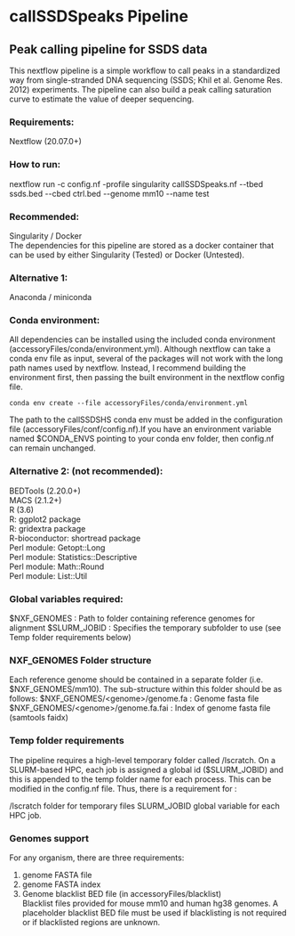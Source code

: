# callSSDSpeaks Pipeline
## Peak calling pipeline for SSDS data

This nextflow pipeline is a simple workflow to call peaks in a standardized way from single-stranded DNA sequencing (SSDS; Khil et al. Genome Res. 2012) experiments. The pipeline can also build a peak calling saturation curve to estimate the value of deeper sequencing. 

### Requirements: 
Nextflow (20.07.0+)

### How to run:
nextflow run -c config.nf -profile singularity callSSDSpeaks.nf --tbed ssds.bed --cbed ctrl.bed --genome mm10 --name test 

### Recommended:
Singularity / Docker  
The dependencies for this pipeline are stored as a docker container that can be used by either Singularity (Tested) or Docker (Untested). 

### Alternative 1:
Anaconda / miniconda 

### Conda environment: 
All dependencies can be installed using the included conda environment (accessoryFiles/conda/environment.yml). Although nextflow can take a conda env file as input, several of the packages will not work with the long path names used by nextflow. Instead, I recommend building the environment first, then passing the built environment in the nextflow config file.  
  
`conda env create --file accessoryFiles/conda/environment.yml`  
  
The path to the callSSDSHS conda env must be added in the configuration file (accessoryFiles/conf/config.nf).If you have an environment variable named $CONDA_ENVS pointing to your conda env folder, then config.nf can remain unchanged. 

### Alternative 2: (not recommended): 
BEDTools (2.20.0+)  
MACS (2.1.2+)  
R (3.6)  
R: ggplot2 package  
R: gridextra package  
R-bioconductor: shortread package   
Perl module: Getopt::Long  
Perl module: Statistics::Descriptive  
Perl module: Math::Round  
Perl module: List::Util  

### Global variables required:
$NXF_GENOMES   : Path to folder containing reference genomes for alignment
$SLURM_JOBID   : Specifies the temporary subfolder to use  (see Temp folder requirements below)

### NXF_GENOMES Folder structure
Each reference genome should be contained in a separate folder (i.e. $NXF_GENOMES/mm10). The sub-structure within this folder should be as follows:
$NXF_GENOMES/\<genome\>/genome.fa                : Genome fasta file
$NXF_GENOMES/\<genome\>/genome.fa.fai            : Index of genome fasta file (samtools faidx)

### Temp folder requirements
The pipeline requires a high-level temporary folder called /lscratch. On a SLURM-based HPC, each job is assigned a global id ($SLURM_JOBID) and this is appended to the temp folder name for each process. This can be modified in the config.nf file. Thus, there is a requirement for :

/lscratch folder for temporary files
SLURM_JOBID global variable for each HPC job.

### Genomes support
For any organism, there are three requirements:  
1. genome FASTA file
2. genome FASTA index
3. Genome blacklist BED file (in accessoryFiles/blacklist)  
   Blacklist files provided for mouse mm10 and human hg38 genomes. 
   A placeholder blacklist BED file must be used if blacklisting is not required or if blacklisted regions are unknown.
